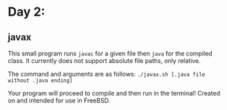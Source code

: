 # Day 2:
## javax

This small program runs `javac` for a given file then `java` for the compiled class. It currently does not support absolute file paths, only relative.

The command and arguments are as follows: `./javax.sh [.java file without .java ending]`

Your program will proceed to compile and then run in the terminal! Created on and intended for use in FreeBSD.